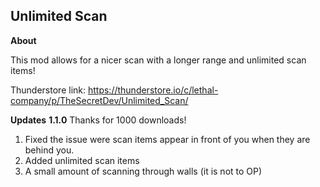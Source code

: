 ## Unlimited Scan
**About**

This mod allows for a nicer scan with a  longer range and unlimited scan items!

Thunderstore link: https://thunderstore.io/c/lethal-company/p/TheSecretDev/Unlimited_Scan/

**Updates**
**1.1.0**
Thanks for 1000 downloads!
 1. Fixed the issue were scan items appear in front of you when they are behind you.
 2. Added unlimited scan items
 3. A small amount of scanning through walls (it is not to OP)

